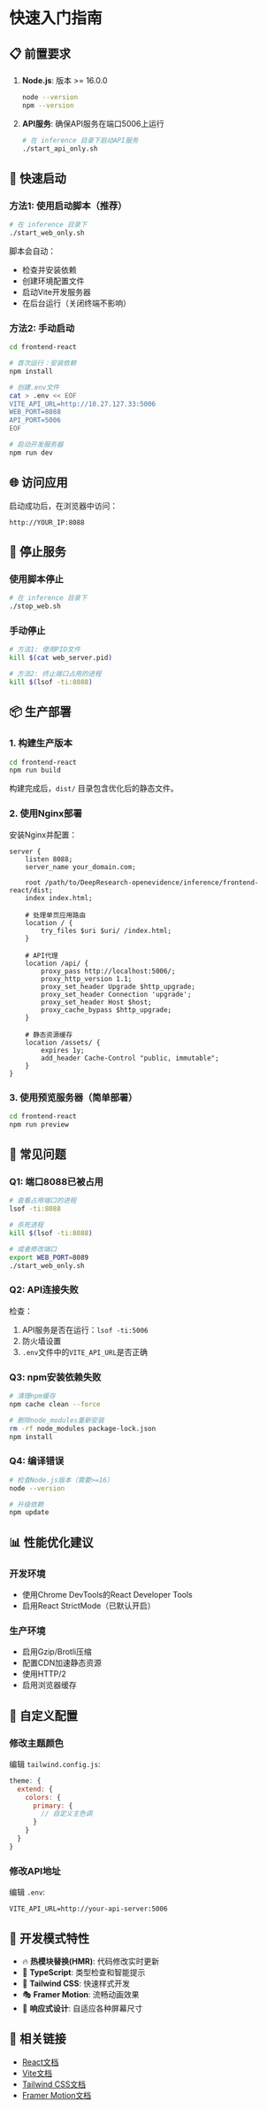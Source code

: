 # 快速入门指南

## 📋 前置要求

1. **Node.js**: 版本 >= 16.0.0
   ```bash
   node --version
   npm --version
   ```

2. **API服务**: 确保API服务在端口5006上运行
   ```bash
   # 在 inference 目录下启动API服务
   ./start_api_only.sh
   ```

## 🚀 快速启动

### 方法1: 使用启动脚本（推荐）

```bash
# 在 inference 目录下
./start_web_only.sh
```

脚本会自动：
- 检查并安装依赖
- 创建环境配置文件
- 启动Vite开发服务器
- 在后台运行（关闭终端不影响）

### 方法2: 手动启动

```bash
cd frontend-react

# 首次运行：安装依赖
npm install

# 创建.env文件
cat > .env << EOF
VITE_API_URL=http://10.27.127.33:5006
WEB_PORT=8088
API_PORT=5006
EOF

# 启动开发服务器
npm run dev
```

## 🌐 访问应用

启动成功后，在浏览器中访问：
```
http://YOUR_IP:8088
```

## 🛑 停止服务

### 使用脚本停止
```bash
# 在 inference 目录下
./stop_web.sh
```

### 手动停止
```bash
# 方法1: 使用PID文件
kill $(cat web_server.pid)

# 方法2: 终止端口占用的进程
kill $(lsof -ti:8088)
```

## 📦 生产部署

### 1. 构建生产版本
```bash
cd frontend-react
npm run build
```

构建完成后，`dist/` 目录包含优化后的静态文件。

### 2. 使用Nginx部署

安装Nginx并配置：

```nginx
server {
    listen 8088;
    server_name your_domain.com;

    root /path/to/DeepResearch-openevidence/inference/frontend-react/dist;
    index index.html;

    # 处理单页应用路由
    location / {
        try_files $uri $uri/ /index.html;
    }

    # API代理
    location /api/ {
        proxy_pass http://localhost:5006/;
        proxy_http_version 1.1;
        proxy_set_header Upgrade $http_upgrade;
        proxy_set_header Connection 'upgrade';
        proxy_set_header Host $host;
        proxy_cache_bypass $http_upgrade;
    }

    # 静态资源缓存
    location /assets/ {
        expires 1y;
        add_header Cache-Control "public, immutable";
    }
}
```

### 3. 使用预览服务器（简单部署）
```bash
cd frontend-react
npm run preview
```

## 🔧 常见问题

### Q1: 端口8088已被占用
```bash
# 查看占用端口的进程
lsof -ti:8088

# 杀死进程
kill $(lsof -ti:8088)

# 或者修改端口
export WEB_PORT=8089
./start_web_only.sh
```

### Q2: API连接失败
检查：
1. API服务是否在运行：`lsof -ti:5006`
2. 防火墙设置
3. `.env`文件中的`VITE_API_URL`是否正确

### Q3: npm安装依赖失败
```bash
# 清理npm缓存
npm cache clean --force

# 删除node_modules重新安装
rm -rf node_modules package-lock.json
npm install
```

### Q4: 编译错误
```bash
# 检查Node.js版本（需要>=16）
node --version

# 升级依赖
npm update
```

## 📊 性能优化建议

### 开发环境
- 使用Chrome DevTools的React Developer Tools
- 启用React StrictMode（已默认开启）

### 生产环境
- 启用Gzip/Brotli压缩
- 配置CDN加速静态资源
- 使用HTTP/2
- 启用浏览器缓存

## 🎨 自定义配置

### 修改主题颜色
编辑 `tailwind.config.js`:
```js
theme: {
  extend: {
    colors: {
      primary: {
        // 自定义主色调
      }
    }
  }
}
```

### 修改API地址
编辑 `.env`:
```
VITE_API_URL=http://your-api-server:5006
```

## 📝 开发模式特性

- 🔥 **热模块替换(HMR)**: 代码修改实时更新
- 🎯 **TypeScript**: 类型检查和智能提示
- 🎨 **Tailwind CSS**: 快速样式开发
- 🎭 **Framer Motion**: 流畅动画效果
- 📱 **响应式设计**: 自适应各种屏幕尺寸

## 🔗 相关链接

- [React文档](https://react.dev)
- [Vite文档](https://vitejs.dev)
- [Tailwind CSS文档](https://tailwindcss.com)
- [Framer Motion文档](https://www.framer.com/motion)

